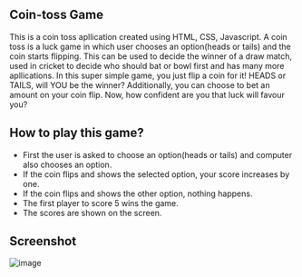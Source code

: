## Coin-toss Game
This is a coin toss apllication created using HTML, CSS, Javascript.
A coin toss is a luck game in which user chooses an option(heads or tails) and the coin starts flipping. This can be used to decide the winner of a draw match, used in cricket to decide who should bat or bowl first and has many more apllications.
In this super simple game, you just flip a coin for it! HEADS or TAILS, will YOU be the winner?
Additionally, you can choose to bet an amount on your coin flip. Now, how confident are you that luck will favour you?

## How to play this game?
- First the user is asked to choose an option(heads or tails) and computer also chooses an option.
- If the coin flips and shows the selected option, your score increases by one.
- If the coin flips and shows the other option, nothing happens.
- The first player to score 5 wins the game.
- The scores are shown on the screen.

## Screenshot

![image](https://github.com/Harikrishnaa3131/Bundli-Frontend/blob/main/Coin-toss%20Game/Images/Output16.png)
